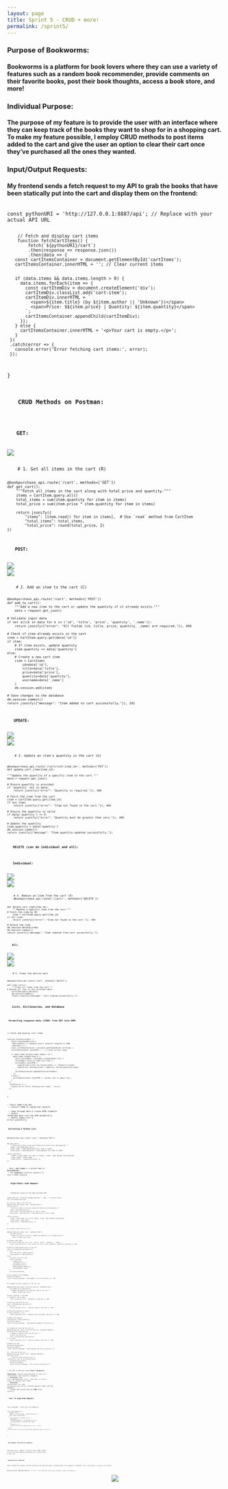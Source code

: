 ```yaml
---
layout: page
title: Sprint 5 - CRUD + more! 
permalink: /sprint5/
---
```


<h3> <b> Purpose of Bookworms: </b> </h3>
<h4> Bookworms is a platform for book lovers where they can use a variety of features such as a random book recommender, provide comments on their favorite books, post their book thoughts, access a book store, and more! </h4>

<h3> <b>  Individual Purpose: </b>  </h3>
<h4> The purpose of my feature is to provide the user with an interface where they can keep track of the books they want to shop for in a shopping cart. To make my feature possible, I employ CRUD methods to post items added to the cart and give the user an option to clear their cart once they’ve purchased all the ones they wanted.
 </h4>

<h3> <b>  Input/Output Requests:  </b> </h3>
<h4> My frontend sends a fetch request to my API to grab the books that have been statically put into the cart and display them on the frontend:
 </h4>

<code> 
const pythonURI = 'http://127.0.0.1:8887/api'; // Replace with your actual API URL

        // Fetch and display cart items
        function fetchCartItems() {
            fetch(`${pythonURI}/cart`)
            .then(response => response.json())
            .then(data => {
       const cartItemsContainer = document.getElementById('cartItems');
       cartItemsContainer.innerHTML = ''; // Clear current items


       if (data.items && data.items.length > 0) {
         data.items.forEach(item => {
           const cartItemDiv = document.createElement('div');
           cartItemDiv.classList.add('cart-item');
           cartItemDiv.innerHTML = `
             <span>${item.title} (by ${item.author || 'Unknown'})</span>
             <span>Price: $${item.price} | Quantity: ${item.quantity}</span>
           `;
           cartItemsContainer.appendChild(cartItemDiv);
         });
       } else {
         cartItemsContainer.innerHTML = '<p>Your cart is empty.</p>';
       }
     })
     .catch(error => {
       console.error('Error fetching cart items:', error);
     });
 }


<h3> <b>  CRUD Methods on Postman:  </b> </h3>

<h4> <b>  GET:  </b> </h4>
<img src="{{site.baseurl}}/images/get.png">

<code> 
    # 1. Get all items in the cart (R)
    
    @bookpurchase_api.route('/cart', methods=['GET'])
    def get_cart():
        """Fetch all items in the cart along with total price and quantity."""
        items = CartItem.query.all()
        total_items = sum(item.quantity for item in items)
        total_price = sum(item.price * item.quantity for item in items)

        return jsonify({
            "items": [item.read() for item in items],  # Use `read` method from CartItem
            "total_items": total_items,
            "total_price": round(total_price, 2)
    })


<h4> <b>  POST:  </b> </h4>
<img src="{{site.baseurl}}/images/post.png">
<img src="{{site.baseurl}}/images/postdb.png">

<code> 
    # 2. Add an item to the cart (C)

    @bookpurchase_api.route('/cart', methods=['POST'])
    def add_to_cart():
        """Add a new item to the cart or update the quantity if it already exists."""
        data = request.get_json()

    # Validate input data
    if not all(k in data for k in ('id', 'title', 'price', 'quantity', '_name')):
        return jsonify({"error": "All fields (id, title, price, quantity, _name) are required."}), 400

    # Check if item already exists in the cart
    item = CartItem.query.get(data['id'])
    if item:
        # If item exists, update quantity
        item.quantity += data['quantity']
    else:
        # Create a new cart item
        item = CartItem(
            id=data['id'],
            title=data['title'],
            price=data['price'],
            quantity=data['quantity'],
            username=data['_name']
        )
        db.session.add(item)

    # Save changes to the database
    db.session.commit()
    return jsonify({"message": "Item added to cart successfully."}), 201


<h4> <b>  UPDATE:  </b> </h4>
<img src="{{site.baseurl}}/images/update.png">
<img src="{{site.baseurl}}/images/updatedb.png">

<code> 
    # 3. Update an item's quantity in the cart (U)

    @bookpurchase_api.route('/cart/<int:item_id>', methods=['PUT'])
    def update_cart_item(item_id):

    """Update the quantity of a specific item in the cart."""
    data = request.get_json()

    # Ensure quantity is provided
    if 'quantity' not in data:
        return jsonify({"error": "Quantity is required."}), 400

    # Fetch the item from the cart
    item = CartItem.query.get(item_id)
    if not item:
        return jsonify({"error": "Item not found in the cart."}), 404

    # Ensure the quantity is valid
    if data['quantity'] <= 0:
        return jsonify({"error": "Quantity must be greater than zero."}), 400

    # Update the quantity
    item.quantity = data['quantity']
    db.session.commit()
    return jsonify({"message": "Item quantity updated successfully."})


<h4> <b>  DELETE (can do individual and all):  </b> </h4>
<h4> <b>  Individual:  </b> </h4>
<img src="{{site.baseurl}}/images/ind_delete.png">
<img src="{{site.baseurl}}/images/ind_deletedb.png">

<code>
    # 4. Remove an item from the cart (D)
    @bookpurchase_api.route('/cart/<int:item_id>', methods=['DELETE'])

    def delete_cart_item(item_id):
        """Remove a specific item from the cart."""
    # Fetch the item by ID
        item = CartItem.query.get(item_id)
    if not item:
        return jsonify({"error": "Item not found in the cart."}), 404

    # Delete the item
    db.session.delete(item)
    db.session.commit()
    return jsonify({"message": "Item removed from cart successfully."})


<h4> <b>  All:  </b> </h4>
<img src="{{site.baseurl}}/images/delete.png">
<img src="{{site.baseurl}}/images/deletedb.png">

<code>
    # 5. Clear the entire cart

    @bookpurchase_api.route('/cart', methods=['DELETE'])

    def clear_cart():
        """Clear all items from the cart."""
    # Delete all rows in the CartItem table
        CartItem.query.delete()
        db.session.commit()
        return jsonify({"message": "Cart cleared successfully."})


<h3> <b>  Lists, Dictionaries, and Database  </b> </h3>

<h4> <b>Formatting response data (JSON) from API into DOM: </b> </h4>

<code>
// Fetch and display cart items
  
    function fetchCartItems() {
        fetch(`${pythonURI}/cart`)
        .then(response => response.json()) #convert response to JSON
        .then(data => { 
        const cartItemsContainer = document.getElementById('cartItems');
        cartItemsContainer.innerHTML = ''; // Clear current items

        if (data.items && data.items.length > 0) {
          data.items.forEach(item => {
            const cartItemDiv = document.createElement('div');
            cartItemDiv.classList.add('cart-item');
            cartItemDiv.innerHTML = `
              <span>${item.title} (by ${item.author || 'Unknown'})</span>
              <span>Price: $${item.price} | Quantity: ${item.quantity}</span>
            `;
            cartItemsContainer.appendChild(cartItemDiv);
          });
        } else {
          cartItemsContainer.innerHTML = '<p>Your cart is empty.</p>';
        }
      })
      .catch(error => {
        console.error('Error fetching cart items:', error);
      });
  }


✅ Fetch JSON from API
<br>
✅ Convert JSON to JavaScript objects
<br>
✅ Loop through data & create HTML elements
<br>
✅ Insert formatted data into the DOM dynamically
<br>
✅ Handle empty cart & errors gracefully

<h4> <b>Extracting A Python List </b> </h4>
<code>
@bookpurchase_api.route('/cart', methods=['GET'])

    def get_cart():
        """Fetch all items in the cart along with total price and quantity."""
        items = CartItem.query.all()
        total_items = sum(item.quantity for item in items)
        total_price = sum(item.price * item.quantity for item in items)

    return jsonify({
        "items": [item.read() for item in items],  # Use `read` method from CartItem
        "total_items": total_items,
        "total_price": round(total_price, 2)
    })


✅ Here, <b>cart_items</b> is a python <b>list</b> of <b>dictionaries</b>
<br>
✅ The <b>jsonify()</b> function converts it into a JSON response.

<h3> <b>  Algorithmic Code Request  </b> </h3>

<code>
    # Blueprint setup for the book purchase API

    bookpurchase_api = Blueprint('bookpurchase_api', __name__, url_prefix='/api')
    api = Api(bookpurchase_api)

    # 1. Get all items in the cart (R)
    @bookpurchase_api.route('/cart', methods=['GET'])
    def get_cart():
        """Fetch all items in the cart along with total price and quantity."""
        items = CartItem.query.all()
        total_items = sum(item.quantity for item in items)
        total_price = sum(item.price * item.quantity for item in items)

    return jsonify({
        "items": [item.read() for item in items],  # Use `read` method from CartItem
        "total_items": total_items,
        "total_price": round(total_price, 2)
    })


    # 2. Add an item to the cart (C)
    
    @bookpurchase_api.route('/cart', methods=['POST'])
        def add_to_cart():
        """Add a new item to the cart or update the quantity if it already exists."""
            data = request.get_json()

    # Validate input data
    if not all(k in data for k in ('id', 'title', 'price', 'quantity', '_name')):
        return jsonify({"error": "All fields (id, title, price, quantity, _name) are required."}), 400

    # Check if item already exists in the cart
    item = CartItem.query.get(data['id'])
    if item:
        # If item exists, update quantity
        item.quantity += data['quantity']
    else:
        # Create a new cart item
        item = CartItem(
            id=data['id'],
            title=data['title'],
            price=data['price'],
            quantity=data['quantity'],
            username=data['_name']
        )
        db.session.add(item)

    # Save changes to the database
    db.session.commit()
    return jsonify({"message": "Item added to cart successfully."}), 201


    # 3. Update an item's quantity in the cart (U)

    @bookpurchase_api.route('/cart/<int:item_id>', methods=['PUT'])
        def update_cart_item(item_id):
        """Update the quantity of a specific item in the cart."""
            data = request.get_json()

    # Ensure quantity is provided
    if 'quantity' not in data:
        return jsonify({"error": "Quantity is required."}), 400

    # Fetch the item from the cart
    item = CartItem.query.get(item_id)
    if not item:
        return jsonify({"error": "Item not found in the cart."}), 404

    # Ensure the quantity is valid
    if data['quantity'] <= 0:
        return jsonify({"error": "Quantity must be greater than zero."}), 400

    # Update the quantity
    item.quantity = data['quantity']
    db.session.commit()
    return jsonify({"message": "Item quantity updated successfully."})


    # 4. Remove an item from the cart (D)
    @bookpurchase_api.route('/cart/<int:item_id>', methods=['DELETE'])
    def delete_cart_item(item_id):
        """Remove a specific item from the cart."""
        # Fetch the item by ID
        item = CartItem.query.get(item_id)
    if not item:
        return jsonify({"error": "Item not found in the cart."}), 404

    # Delete the item
    db.session.delete(item)
    db.session.commit()
    return jsonify({"message": "Item removed from cart successfully."})

    # 5. Clear the entire cart
    @bookpurchase_api.route('/cart', methods=['DELETE'])
    def clear_cart():
        """Clear all items from the cart."""
     # Delete all rows in the CartItem table
        CartItem.query.delete()
        db.session.commit()
        return jsonify({"message": "Cart cleared successfully."})


✅ The API is defined using <b>Flask’s Blueprint</b>
<br>
✅ <b>Sequencing:</b> Step-by-step execution of <code>query.all()</code>, calculations, and jsonify() response.
<br>
✅ <b>Iteration:</b> Uses list comprehensions (<code>sum(), [item.read() for item in items])</code> to iterate over items.
<br>
✅ <b>Selection:</b> <code> CartItem.query.all()</code> and <code> CartItem.query.get(item_id)</code> retreive specific data from the database.
<br>
✅ Formats and returns data as <b>JSON</b> using <code>josonify()</code>

<h3> <b> Call To Algorithm Request  </b> </h3>

<code> 
const pythonURI = 'http://127.0.0.1:8887/api';

    fetch(`${pythonURI}/cart`, {
        method: 'POST',
        headers: { 'Content-Type': 'application/json' },
        body: JSON.stringify(data)
      })
        .then(response => response.json())
        .then(data => {
          alert(data.message || 'Book added to cart!');
          fetchCartItems(); // Refresh cart items
        })
        .catch(error => {
          console.error('Error adding book to cart:', error);
        });
    } else {
      alert('Please fill out all fields before adding the book to the cart.');
    }
  }

<h4> <b>Call/Request (fetching an endpoint) </b> </h4>

The given <code>fetch()</code> request is used to send a POST request to the Flask API endpoint <code>${pythonURI}/cart</code> to add a book to the cart.

<h4> <b>Response/Error Handling</b> </h4>
After sending the request, the API processes the data and sends a response back. The response is handled in the <code>.then(response => response.json())</code> block.
<br>
Missing Fields (400 Bad Request): <code>{ "error": "All fields (id, title, price, quantity, _name) are required." }</code>

<center>
<img src="{{site.baseurl}}/images/thanks_for_reading.gif">
</center>